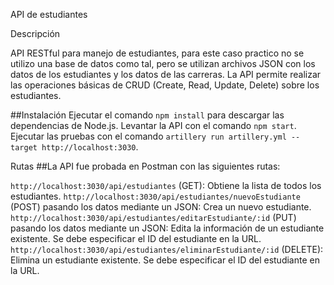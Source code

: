 API de estudiantes

Descripción

API RESTful para manejo de estudiantes, para este caso practico no se utilizo una base de datos como tal, pero se utilizan archivos JSON con los datos de los estudiantes y los datos de las carreras. La API permite realizar las operaciones básicas de CRUD (Create, Read, Update, Delete) sobre los estudiantes.

##Instalación
Ejecutar el comando `npm install` para descargar las dependencias de Node.js.
Levantar la API con el comando `npm start`.
Ejecutar las pruebas con el comando `artillery run artillery.yml --target http://localhost:3030`.

Rutas
##La API fue probada en Postman con las siguientes rutas:

`http://localhost:3030/api/estudiantes` (GET): Obtiene la lista de todos los estudiantes.
`http://localhost:3030/api/estudiantes/nuevoEstudiante` (POST) pasando los datos mediante un JSON: Crea un nuevo estudiante.
`http://localhost:3030/api/estudiantes/editarEstudiante/:id` (PUT) pasando los datos mediante un JSON: Edita la información de un estudiante existente. Se debe especificar el ID del estudiante en la URL.
`http://localhost:3030/api/estudiantes/eliminarEstudiante/:id` (DELETE): Elimina un estudiante existente. Se debe especificar el ID del estudiante en la URL.